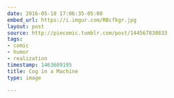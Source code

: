 ```yaml
---
date: 2016-05-18 17:06:35-05:00
embed_url: https://i.imgur.com/RBcfkgr.jpg
layout: post
source: http://piecomic.tumblr.com/post/144567830833
tags:
- comic
- humor
- realization
timestamp: 1463609195
title: Cog in a Machine
type: image

---
```

